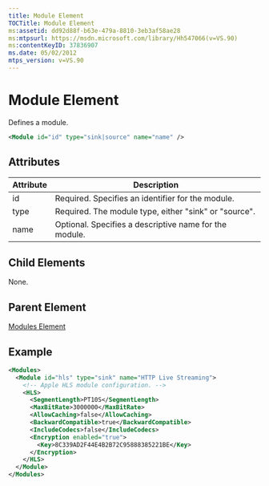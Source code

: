 ```yaml
---
title: Module Element
TOCTitle: Module Element
ms:assetid: dd92d88f-b63e-479a-8810-3eb3af58ae28
ms:mtpsurl: https://msdn.microsoft.com/library/Hh547066(v=VS.90)
ms:contentKeyID: 37836907
ms.date: 05/02/2012
mtps_version: v=VS.90
---
```


# Module Element

Defines a module.

```xml
<Module id="id" type="sink|source" name="name" />
```

## Attributes

|Attribute|Description|
|--- |--- |
|id|Required. Specifies an identifier for the module.|
|type|Required. The module type, either "sink" or "source".|
|name|Optional. Specifies a descriptive name for the module.|

## Child Elements

None.

## Parent Element

[Modules Element](modules-element.md)

## Example

```xml
<Modules>
  <Module id="hls" type="sink" name="HTTP Live Streaming">
    <!-- Apple HLS module configuration. -->
    <HLS>
      <SegmentLength>PT10S</SegmentLength>
      <MaxBitRate>3000000</MaxBitRate>
      <AllowCaching>false</AllowCaching>
      <BackwardCompatible>true</BackwardCompatible>
      <IncludeCodecs>false</IncludeCodecs>
      <Encryption enabled="true">
        <Key>8C339AD2F44E4B2B72C95888385221BE</Key>
      </Encryption>
    </HLS>
  </Module>
</Modules>
```
